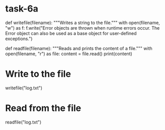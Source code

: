 # task-6a
def writefile(filename):
    """Writes a string to the file."""
    with open(filename, "w") as f:
        f.write("Error objects are thrown when runtime errors occur. The Error object can also be used as a base object for user-defined exceptions.")

def readfile(filename):
    """Reads and prints the content of a file."""
    with open(filename, "r") as file:
        content = file.read()
        print(content)

# Write to the file
writefile("log.txt")

# Read from the file
readfile("log.txt")


